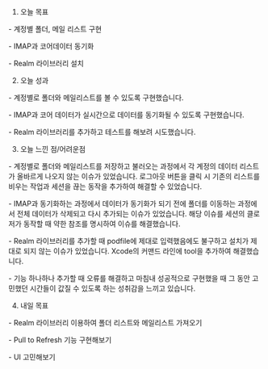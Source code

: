 1. 오늘 목표

\- 계정별 폴더, 메일 리스트 구현

\- IMAP과 코어데이터 동기화

\- Realm 라이브러리 설치



2. 오늘 성과

\- 계정별로 폴더와 메일리스트를 볼 수 있도록 구현했습니다.

\- IMAP과 코어 데이터가 실시간으로 데이터를 동기화될 수 있도록 구현했습니다.

\- Realm 라이브러리를 추가하고 테스트를 해보려 시도했습니다.



3. 오늘 느낀 점/어려운점

\- 계정별로 폴더와 메일리스트를 저장하고 불러오는 과정에서 각 계정의 데이터 리스트가 올바르게 나오지 않는 이슈가 있었습니다. 로그아웃 버튼을 클릭 시 기존의 리스트를 비우는 작업과 세션을 끊는 동작을 추가하여 해결할 수 있었습니다. 

\- IMAP과 동기화하는 과정에서 데이터가 동기화가 되기 전에 폴더를 이동하는 과정에서 전체 데이터가 삭제되고 다시 추가되는 이슈가 있었습니다. 해당 이슈를 세션의 클로저가 동작할 때 약한 참조를 명시하여 이슈를 해결했습니다.

\- Realm 라이브러리를 추가할 때 podfile에 제대로 입력했음에도 불구하고 설치가 제대로 되지 않는 이슈가 있었습니다. Xcode의 커맨드 라인에 tool을 추가하여 해결했습니다.

\- 기능 하나하나 추가할 때 오류를 해결하고 마침내 성공적으로 구현했을 때 그 동안 고민했던 시간들이 값질 수 있도록 하는 성취감을 느끼고 있습니다.

4. 내일 목표

 \- Realm 라이브러리 이용하여 폴더 리스트와 메일리스트 가져오기

\- Pull to Refresh 기능 구현해보기

\- UI 고민해보기